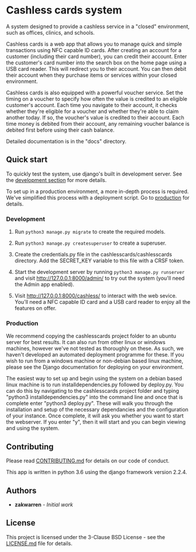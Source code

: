 # Cashless cards system

A system designed to provide a cashless service in a "closed" environment,
such as offices, clinics, and schools.

Cashless cards is a web app that allows you to manage quick and simple
transactions using NFC capable ID cards. After creating an account for a
customer (including their card number), you can credit their account.
Enter the customer's card number into the search box on the home page
using a USB card reader. This will redirect you to their account. You can
then debit their account when they purchase items or services within your
closed environment.

Cashless cards is also equipped with a powerful voucher service. Set the
timing on a voucher to specify how often the value is credited to an
eligible customer's account. Each time you navigate to their account,
it checks whether they're eligible for a voucher and whether they're able
to claim another today. If so, the voucher's value is credited to their
account. Each time money is debited from their account, any remaining
voucher balance is debited first before using their cash balance.

Detailed documentation is in the "docs" directory.

## Quick start

To quickly test the system, use django's built in development server. See the
[development section](#Development) for more details.

To set up in a production environment, a more in-depth process is required.
We've simplified this process with a deployment script. Go to
[production](#Production) for details.

### Development

1. Run `python3 manage.py migrate` to create the required models.

2. Run `python3 manage.py createsuperuser` to create a superuser.

3. Create the credentials.py file in the cashlesscards/cashlesscards directory.
   Add the SECRET_KEY variable to this file with a CRSF token.

4. Start the development server by running `python3 manage.py runserver`
   and visit http://127.0.0.1:8000/admin/ to try out the system (you'll
   need the Admin app enabled).

5. Visit http://127.0.0.1:8000/cashless/ to interact with the web sevice.
   You'll need a NFC capable ID card and a USB card reader to enjoy all
   the features on offer.

### Production

We recommend copying the cashlesscards project folder to an ubuntu server for
best results. It can also run from other linux or windows machines, however
we've not tested as thoroughly on these. As such, we haven't developed an
automated deployment programme for these. If you wish to run from a windows
machine or non-debian based linux machine, please see the Django documentation
for deploying on your environment.

The easiest way to set up and begin using the system on a debian based linux
machine is to run installdependencies.py followed by deploy.py. You can do this
by navigating to the cashlesscards project folder and typing
"python3 installdependencies.py" into the command line and once that is complete
enter "python3 deploy.py". These will walk you through the installation and setup
of the necessary dependancies and the configuration of your instance. Once
complete, it will ask you whether you want to start the webserver. If you enter
"y", then it will start and you can begin viewing and using the system.

## Contributing

Please read [CONTRIBUTING.md](CONTRIBUTING.md) for details on our code of conduct.

This app is written in python 3.6 using the django framework version 2.2.4.  

## Authors

- **zakwarren** - *Initial work*

## License

This project is licensed under the 3-Clause BSD License - see the [LICENSE.md](LICENSE.md)
file for details.
